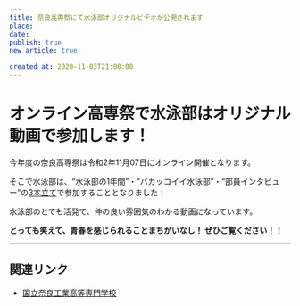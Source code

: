 ```yaml
---
title: 奈良高専祭にて水泳部オリジナルビデオが公開されます
place: 
date: 
publish: true
new_article: true

created_at: 2020-11-03T21:00:00
---
```


#  オンライン高専祭で水泳部はオリジナル動画で参加します！

今年度の奈良高専祭は令和2年11月07日にオンライン開催となります。

そこで水泳部は、“水泳部の1年間”・“バカッコイイ水泳部”・“部員インタビュー”の<u>3本立て</u>で参加することとなりました！

水泳部のとても活発で、仲の良い雰囲気のわかる動画になっています。

<b>とっても笑えて、青春を感じられることまちがいなし！ ぜひご覧ください！！</b>

---

## 関連リンク

- [国立奈良工業高等専門学校](https://www.nara-k.ac.jp/)
